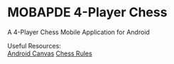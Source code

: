 # MOBAPDE 4-Player Chess
A 4-Player Chess Mobile Application for Android

Useful Resources:<br>
[Android Canvas](https://developer.android.com/guide/topics/graphics/2d-graphics.html)
[Chess Rules](https://www.chess.com/learn-how-to-play-chess)

